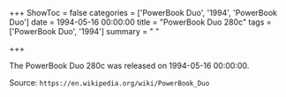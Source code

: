 +++
ShowToc = false
categories = ['PowerBook Duo', '1994', 'PowerBook Duo']
date = 1994-05-16 00:00:00
title = "PowerBook Duo 280c"
tags = ['PowerBook Duo', '1994']
summary = " "

+++

The PowerBook Duo 280c was released on 1994-05-16 00:00:00.

Source: `https://en.wikipedia.org/wiki/PowerBook_Duo`
